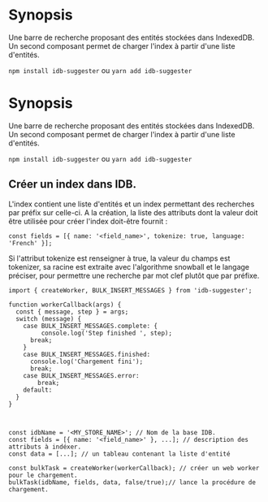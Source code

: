 # Synopsis
Une barre de recherche proposant des entités stockées dans IndexedDB.
Un second composant permet de charger l'index à partir d'une liste d'entités.

`npm install idb-suggester` ou `yarn add idb-suggester` 

# Synopsis

Une barre de recherche proposant des entités stockées dans IndexedDB.
Un second composant permet de charger l'index à partir d'une liste d'entités.

`npm install idb-suggester` ou `yarn add idb-suggester`

## Créer un index dans IDB.

L'index contient une liste d'entités et un index permettant des recherches par préfix sur celle-ci.
A la création, la liste des attributs dont la valeur doit être utilisée pour créer l'index doit-être fournit :

```javascript:
const fields = [{ name: '<field_name>', tokenize: true, language: 'French' }];
```

Si l'attribut tokenize est renseigner à true, la valeur du champs est tokenizer, sa racine est extraite avec l'algorithme snowball et le langage préciser, pour permettre une recherche par mot clef plutôt que par préfixe.

```javascript:
import { createWorker, BULK_INSERT_MESSAGES } from 'idb-suggester';

function workerCallback(args) {
  const { message, step } = args;
  switch (message) {
    case BULK_INSERT_MESSAGES.complete: {
         console.log('Step finished ', step);
      break;
    }
    case BULK_INSERT_MESSAGES.finished:
      console.log('Chargement fini');
      break;
    case BULK_INSERT_MESSAGES.error:
        break;
    default:
  }
}



const idbName = '<MY_STORE_NAME>'; // Nom de la base IDB.
const fields = [{ name: '<field_name>' }, ...]; // description des attributs à indéxer.
const data = [...]; // un tableau contenant la liste d'entité

const bulkTask = createWorker(workerCallback); // créer un web worker pour le chargement.
bulkTask(idbName, fields, data, false/true);// lance la procédure de chargement.
```
